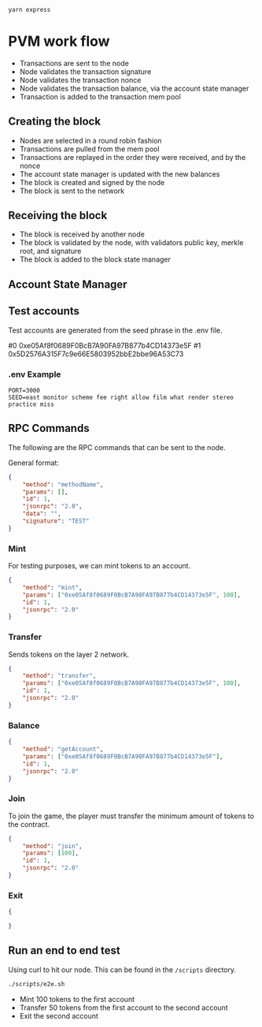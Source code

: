 
```bash
yarn express
```

# PVM work flow

* Transactions are sent to the node
* Node validates the transaction signature
* Node validates the transaction nonce
* Node validates the transaction balance, via the account state manager
* Transaction is added to the transaction mem pool

## Creating the block

* Nodes are selected in a round robin fashion
* Transactions are pulled from the mem pool
* Transactions are replayed in the order they were received, and by the nonce
* The account state manager is updated with the new balances
* The block is created and signed by the node
* The block is sent to the network

## Receiving the block

* The block is received by another node
* The block is validated by the node, with validators public key, merkle root, and signature
* The block is added to the block state manager

## Account State Manager


## Test accounts

Test accounts are generated from the seed phrase in the .env file.

#0 0xe05Af8f0689F0BcB7A90FA97B877b4CD14373e5F
#1 0x5D2576A315F7c9e66E5803952bbE2bbe96A53C73

### .env Example

```text
PORT=3000
SEED=east monitor scheme fee right allow film what render stereo practice miss
```

## RPC Commands

The following are the RPC commands that can be sent to the node.

General format:

```json
{
    "method": "methodName",
    "params": [],
    "id": 1,
    "jsonrpc": "2.0",
    "data": "",
    "signature": "TEST"
}
```

### Mint

For testing purposes, we can mint tokens to an account.

```json
{
    "method": "mint",
    "params": ["0xe05Af8f0689F0BcB7A90FA97B877b4CD14373e5F", 100],
    "id": 1,
    "jsonrpc": "2.0"
}
```


### Transfer

Sends tokens on the layer 2 network.

```json
{
    "method": "transfer",
    "params": ["0xe05Af8f0689F0BcB7A90FA97B877b4CD14373e5F", 100],
    "id": 1,
    "jsonrpc": "2.0"
}
```

### Balance

```json
{
    "method": "getAccount",
    "params": ["0xe05Af8f0689F0BcB7A90FA97B877b4CD14373e5F"],
    "id": 1,
    "jsonrpc": "2.0"
}
```

### Join

To join the game, the player must transfer the minimum amount of tokens to the contract.

```json
{
    "method": "join",
    "params": [100],
    "id": 1,
    "jsonrpc": "2.0"
}
```

### Exit

```json
{

}
```


## Run an end to end test

Using curl to hit our node.   This can be found in the `/scripts` directory.

```bash
./scripts/e2e.sh
```

* Mint 100 tokens to the first account
* Transfer 50 tokens from the first account to the second account
* Exit the second account
